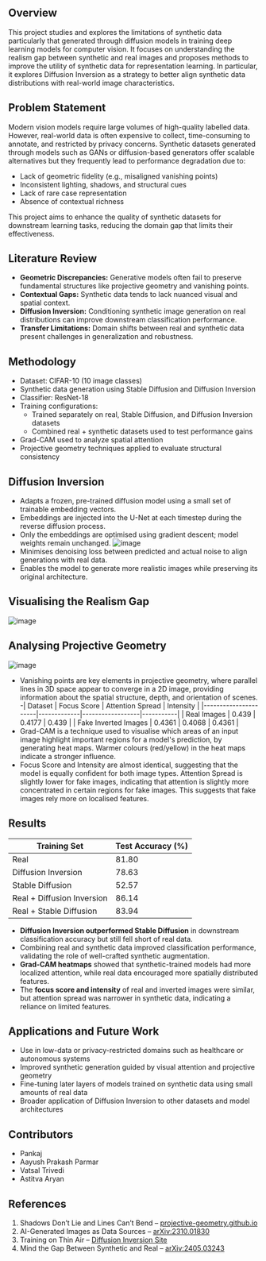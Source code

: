 ## Overview

This project studies and explores the limitations of synthetic data particularly that generated through diffusion models in training deep learning models for computer vision. It focuses on understanding the realism gap between synthetic and real images and proposes methods to improve the utility of synthetic data for representation learning. In particular, it explores Diffusion Inversion as a strategy to better align synthetic data distributions with real-world image characteristics.


## Problem Statement

Modern vision models require large volumes of high-quality labelled data. However, real-world data is often expensive to collect, time-consuming to annotate, and restricted by privacy concerns. Synthetic datasets generated through models such as GANs or diffusion-based generators offer scalable alternatives but they frequently lead to performance degradation due to:

- Lack of geometric fidelity (e.g., misaligned vanishing points)
- Inconsistent lighting, shadows, and structural cues
- Lack of rare case representation
- Absence of contextual richness

This project aims to enhance the quality of synthetic datasets for downstream learning tasks, reducing the domain gap that limits their effectiveness.



## Literature Review

- **Geometric Discrepancies:** Generative models often fail to preserve fundamental structures like projective geometry and vanishing points.
- **Contextual Gaps:** Synthetic data tends to lack nuanced visual and spatial context.
- **Diffusion Inversion:** Conditioning synthetic image generation on real distributions can improve downstream classification performance.
- **Transfer Limitations:** Domain shifts between real and synthetic data present challenges in generalization and robustness.



## Methodology

- Dataset: CIFAR-10 (10 image classes)
- Synthetic data generation using Stable Diffusion and Diffusion Inversion 
- Classifier: ResNet-18
- Training configurations:
  - Trained separately on real, Stable Diffusion, and Diffusion Inversion datasets
  - Combined real + synthetic datasets used to test performance gains
- Grad-CAM used to analyze spatial attention
- Projective geometry techniques applied to evaluate structural consistency



## Diffusion Inversion

- Adapts a frozen, pre-trained diffusion model using a small set of trainable embedding vectors.
- Embeddings are injected into the U-Net at each timestep during the reverse diffusion process.
- Only the embeddings are optimised using gradient descent; model weights remain unchanged.
  ![image](https://github.com/user-attachments/assets/40205a86-62fd-4bfa-acda-aaa7510227d3)
- Minimises denoising loss between predicted and actual noise to align generations with real data.
- Enables the model to generate more realistic images while preserving its original architecture.
  


## Visualising the Realism Gap

![image](https://github.com/user-attachments/assets/5168b187-2eef-40e5-9b23-5df4df555c6e)



## Analysing Projective Geometry

 ![image](https://github.com/user-attachments/assets/381929ab-d26f-4c84-a8a8-69379efd5810)
- Vanishing points are key elements in projective geometry, where parallel lines in 3D space appear to converge in a 2D image, providing information about the spatial structure, depth, and orientation of scenes.
-| Dataset              | Focus Score | Attention Spread | Intensity |
|----------------------|-------------|------------------|-----------|
| Real Images          | 0.439       | 0.4177           | 0.439     |
| Fake Inverted Images | 0.4361      | 0.4068           | 0.4361    |
- Grad-CAM is a technique used to visualise which areas of an input image highlight important regions for a model's prediction, by generating heat maps. Warmer colours (red/yellow) in the heat maps indicate a      stronger influence.
- Focus Score and Intensity are almost identical, suggesting that the model is equally confident for both image types. Attention Spread is slightly lower for fake images, indicating that attention is slightly      more concentrated in certain regions for fake images. This suggests that fake images rely more on localised features.



## Results

| Training Set                | Test Accuracy (%) |
|----------------------------|-------------------|
| Real                       | 81.80             |
| Diffusion Inversion        | 78.63             |
| Stable Diffusion           | 52.57             |
| Real + Diffusion Inversion | 86.14             |
| Real + Stable Diffusion    | 83.94             |



- **Diffusion Inversion outperformed Stable Diffusion** in downstream classification accuracy but still fell short of real data.
- Combining real and synthetic data improved classification performance, validating the role of well-crafted synthetic augmentation.
- **Grad-CAM heatmaps** showed that synthetic-trained models had more localized attention, while real data encouraged more spatially distributed features.
- The **focus score and intensity** of real and inverted images were similar, but attention spread was narrower in synthetic data, indicating a reliance on limited features.



## Applications and Future Work

- Use in low-data or privacy-restricted domains such as healthcare or autonomous systems
- Improved synthetic generation guided by visual attention and projective geometry
- Fine-tuning later layers of models trained on synthetic data using small amounts of real data
- Broader application of Diffusion Inversion to other datasets and model architectures



## Contributors
  
- Pankaj
- Aayush Prakash Parmar
- Vatsal Trivedi  
- Astitva Aryan


## References

1. Shadows Don’t Lie and Lines Can’t Bend – [projective-geometry.github.io](https://projective-geometry.github.io/)
2. AI-Generated Images as Data Sources – [arXiv:2310.01830](https://arxiv.org/pdf/2310.01830)
3. Training on Thin Air – [Diffusion Inversion Site](https://sites.google.com/view/diffusion-inversion)
4. Mind the Gap Between Synthetic and Real – [arXiv:2405.03243](https://arxiv.org/pdf/2405.03243)
